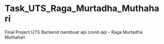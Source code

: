# Task_UTS_Raga_Murtadha_Muthahari
Final Project UTS Backend membuat api covid-api - Raga Murtadha Muthahari
